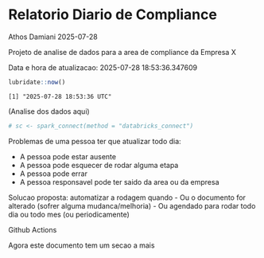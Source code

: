 # Relatorio Diario de Compliance
Athos Damiani
2025-07-28

Projeto de analise de dados para a area de compliance da Empresa X

Data e hora de atualizacao: 2025-07-28 18:53:36.347609

``` r
lubridate::now()
```

    [1] "2025-07-28 18:53:36 UTC"

(Analise dos dados aqui)

``` r
# sc <- spark_connect(method = "databricks_connect")
```

Problemas de uma pessoa ter que atualizar todo dia:

-   A pessoa pode estar ausente
-   A pessoa pode esquecer de rodar alguma etapa
-   A pessoa pode errar
-   A pessoa responsavel pode ter saido da area ou da empresa

Solucao proposta: automatizar a rodagem quando - Ou o documento for
alterado (sofrer alguma mudanca/melhoria) - Ou agendado para rodar todo
dia ou todo mes (ou periodicamente)

Github Actions

Agora este documento tem um secao a mais
